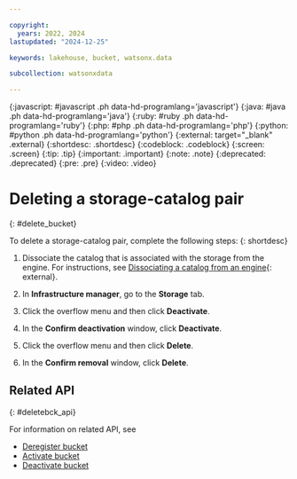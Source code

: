 ```yaml
---

copyright:
  years: 2022, 2024
lastupdated: "2024-12-25"

keywords: lakehouse, bucket, watsonx.data

subcollection: watsonxdata

---
```


{:javascript: #javascript .ph data-hd-programlang='javascript'}
{:java: #java .ph data-hd-programlang='java'}
{:ruby: #ruby .ph data-hd-programlang='ruby'}
{:php: #php .ph data-hd-programlang='php'}
{:python: #python .ph data-hd-programlang='python'}
{:external: target="_blank" .external}
{:shortdesc: .shortdesc}
{:codeblock: .codeblock}
{:screen: .screen}
{:tip: .tip}
{:important: .important}
{:note: .note}
{:deprecated: .deprecated}
{:pre: .pre}
{:video: .video}

# Deleting a storage-catalog pair
{: #delete_bucket}

To delete a storage-catalog pair, complete the following steps:
{: shortdesc}


1. Dissociate the catalog that is associated with the storage from the engine. For instructions, see [Dissociating a catalog from an engine]({{site.data.keyword.dissociate-catalog-link}}){: external}.

2. In **Infrastructure manager**, go to the **Storage** tab.

3. Click the overflow menu and then click **Deactivate**.

4. In the **Confirm deactivation** window, click **Deactivate**.

5. Click the overflow menu and then click **Delete**.

6. In the **Confirm removal** window, click **Delete**.

## Related API
{: #deletebck_api}

For information on related API, see
* [Deregister bucket](https://cloud.ibm.com/apidocs/watsonxdata#delete-bucket-registration)
* [Activate bucket](https://cloud.ibm.com/apidocs/watsonxdata#create-activate-bucket)
* [Deactivate bucket](https://cloud.ibm.com/apidocs/watsonxdata#delete-deactivate-bucket)
